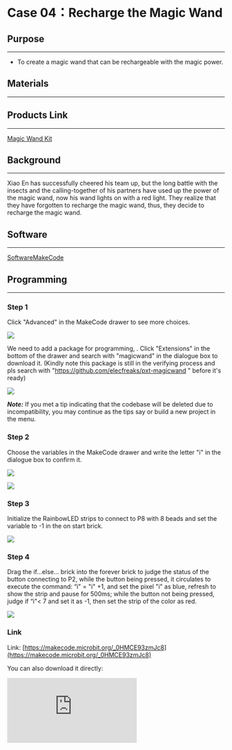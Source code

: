 # Case 04：Recharge the Magic Wand

## Purpose
---

- To create a magic wand that can be rechargeable with the magic power.

## Materials

---

##  Products Link
---

[Magic Wand Kit](https://shop.elecfreaks.com/products/elecfreaks-micro-bit-magic-wand-kit-without-micro-bit-board?_pos=1&_sid=809c6b940&_ss=r)


## Background

---
Xiao En has successfully cheered his team up, but the long battle with the insects and the calling-together of his partners have used up the power of the magic wand, now his wand lights on with a red light. They realize that they have forgotten to recharge the magic wand, thus, they decide to recharge the magic wand.

## Software

---

[SoftwareMakeCode](https://makecode.microbit.org/#)

## Programming

---

### Step 1

 Click "Advanced" in the MakeCode drawer to see more choices.

![](./images/magicwand_case_01_02.png)

We need to add a package for programming, . Click "Extensions" in the bottom of the drawer and search with "magicwand" in the dialogue box to download it. (Kindly note this package is still in the verifying process and pls search with "https://github.com/elecfreaks/pxt-magicwand " before it's ready)

![](./images/magicwand_case_01_03.png)

***Note:*** If you met a tip indicating that the codebase will be deleted due to incompatibility, you may continue as the tips say or build a new project in the menu.

### Step 2

Choose the variables in the MakeCode drawer and write the letter "i" in the dialogue box to confirm it.



![](./images/magicwand_case_03_04.png)


![](./images/magicwand_case_03_05.png)


### Step 3
Initialize the RainbowLED strips to connect to P8 with 8 beads and set the variable to -1 in the on start brick.

![](./images/magicwand_case_04_07.png)


### Step 4

Drag the if...else... brick into the forever brick to judge the status of the button connecting to P2, while the button being pressed, it circulates to execute the command: “i" = "i" +1, and set the pixel "i" as blue, refresh to show the strip and pause for 500ms; while the button not being pressed, judge if  “i"< 7 and set it as -1, then set the strip of the color as red.


![](./images/magicwand_case_04_08.png)

### Link

Link: [https://makecode.microbit.org/_0HMCE93zmJc8](https://makecode.microbit.org/_0HMCE93zmJc8)

You can also download it directly:

<div
    style={{
        position: 'relative',
        paddingBottom: '60%',
        overflow: 'hidden',
    }}
>
    <iframe
        src="https://makecode.microbit.org/_LsPT31WPH1JD"
        frameborder="0"
        sandbox="allow-popups allow-forms allow-scripts allow-same-origin"
        style={{
            position: 'absolute',
            width: '100%',
            height: '100%',
        }}
    />
</div>

### Result
---
- After powering on the strip lights up in red, while pressing the button, it starts recharging power and the strip lights on one by one in blue. If you stop pressing the button before all of the beads on the strip turn to blue, it means you fail to recharge it.

## Exploration

---

## FAQ

---

## Relevant File

---
